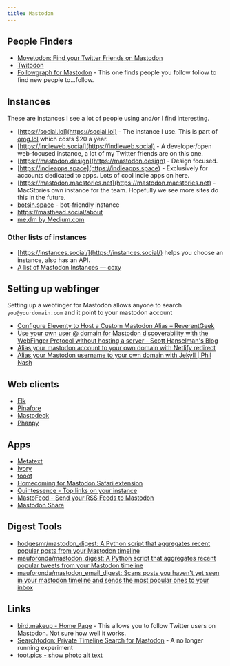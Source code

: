 ```yaml
---
title: Mastodon
---
```


## People Finders

- [Movetodon: Find your Twitter Friends on Mastodon](https://www.movetodon.org/)
- [Twitodon](https://twitodon.com/)
- [Followgraph for Mastodon](https://followgraph.vercel.app/) - This one finds people you follow follow to find new people to...follow.

## Instances

These are instances I see a lot of people using and/or I find interesting.

- [https://social.lol](https://social.lol) - The instance I use. This is part of [omg.lol](https://home.omg.lol/referred-by/robb) which costs $20 a year.
- [https://indieweb.social](https://indieweb.social) - A developer/open web-focused instance, a lot of my Twitter friends are on this one.
- [https://mastodon.design](https://mastodon.design) - Design focused.
- [https://indieapps.space](https://indieapps.space) - Exclusively for accounts dedicated to apps. Lots of cool indie apps on here.
- [https://mastodon.macstories.net](https://mastodon.macstories.net) - MacStories own instance for the team. Hopefully we see more sites do this in the future.
- [botsin.space](https://botsin.space/about) - bot-friendly instance
- https://masthead.social/about
- [me.dm by Medium.com](https://me.dm/about)

### Other lists of instances

- [https://instances.social/](https://instances.social/) helps you choose an instance, also has an API.
- [A list of Mastodon Instances — coxy](https://coxy.co/mastodon/)

## Setting up webfinger

Setting up a webfinger for Mastodon allows anyone to search `you@yourdomain.com` and it point to your mastodon account

- [Configure Eleventy to Host a Custom Mastodon Alias – ReverentGeek](https://reverentgeek.com/configure-eleventy-to-host-a-custom-mastodon-alias/)
- [Use your own user @ domain for Mastodon discoverability with the WebFinger Protocol without hosting a server - Scott Hanselman's Blog](https://www.hanselman.com/blog/use-your-own-user-domain-for-mastodon-discoverability-with-the-webfinger-protocol-without-hosting-a-server)
- [Alias your mastodon account to your own domain with Netlify redirect](https://www.hawksworx.com/blog/alias-your-mastodon-username-to-your-domain-with-one-netlify-config-setting/)
- [Alias your Mastodon username to your own domain with Jekyll | Phil Nash](https://philna.sh/blog/2022/11/23/alias-your-mastodon-username-to-your-own-domain-with-jekyll/)


## Web clients

- [Elk](https://elk.zone/home)
- [Pinafore](https://pinafore.social)
- [Mastodeck](https://mastodeck.com/)
- [Phanpy](https://phanpy.social/#/)

## Apps

- [Metatext](https://apps.apple.com/us/app/metatext/id1523996615)
- [Ivory](https://tapbots.social/@ivory)
- [tooot](https://apps.apple.com/us/app/tooot/id1549772269)
- [Homecoming for Mastodon Safari extension](https://underpassapp.com/homecoming/)
- [Quintessence - Top links on your instance](https://quintsns.pianeta.uno)
- [MastoFeed - Send your RSS Feeds to Mastodon](https://mastofeed.org/)
- [Mastodon Share](https://mastodonshare.com/)


## Digest Tools

- [hodgesmr/mastodon_digest: A Python script that aggregates recent popular posts from your Mastodon timeline](https://github.com/hodgesmr/mastodon_digest)
- [mauforonda/mastodon_digest: A Python script that aggregates recent popular tweets from your Mastodon timeline](https://github.com/mauforonda/mastodon_digest)
- [mauforonda/mastodon_email_digest: Scans posts you haven't yet seen in your mastodon timeline and sends the most popular ones to your inbox](https://github.com/mauforonda/mastodon_email_digest)


## Links

- [bird.makeup - Home Page](https://bird.makeup/) - This allows you to follow Twitter users on Mastodon. Not sure how well it works.
- [Searchtodon: Private Timeline Search for Mastodon](https://searchtodon.social/) - A no longer running experiment
- [toot.pics - show photo alt text](https://toot.pics/)
